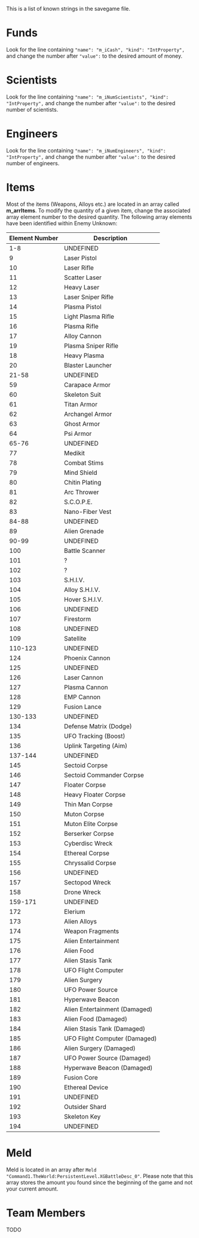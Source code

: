 This is a list of known strings in the savegame file.

# Funds

Look for the line containing `"name": "m_iCash", "kind": "IntProperty",` and change the number after `"value":` to the desired amount of money.

# Scientists

Look for the line containing `"name": "m_iNumScientists", "kind": "IntProperty",` and change the number after `"value":` to the desired number of scientists.

# Engineers

Look for the line containing `"name": "m_iNumEngineers", "kind": "IntProperty",` and change the number after `"value":` to the desired number of engineers.

# Items

Most of the items (Weapons, Alloys etc.) are located in an array called **m_arrItems**. To modify the quantity of a given item, change the associated array element number to the desired quantity. The following array elements have been identified within Enemy Unknown:

|Element Number|Description|
|----|----|
|1-8|UNDEFINED|
|9|Laser Pistol|
|10|Laser Rifle|
|11|Scatter Laser|
|12|Heavy Laser|
|13|Laser Sniper Rifle|
|14|Plasma Pistol|
|15|Light Plasma Rifle|
|16|Plasma Rifle|
|17|Alloy Cannon|
|19|Plasma Sniper Rifle|
|18|Heavy Plasma|
|20|Blaster Launcher|
|21-58|UNDEFINED|
|59|Carapace Armor|
|60|Skeleton Suit|
|61|Titan Armor|
|62|Archangel Armor|
|63|Ghost Armor|
|64|Psi Armor|
|65-76|UNDEFINED|
|77|Medikit|
|78|Combat Stims|
|79|Mind Shield|
|80|Chitin Plating|
|81|Arc Thrower|
|82|S.C.O.P.E.|
|83|Nano-Fiber Vest|
|84-88|UNDEFINED|
|89|Alien Grenade|
|90-99|UNDEFINED|
|100|Battle Scanner|
|101|?|
|102|?|
|103|S.H.I.V.|
|104|Alloy S.H.I.V.|
|105|Hover S.H.I.V.|
|106|UNDEFINED|
|107|Firestorm|
|108|UNDEFINED|
|109|Satellite|
|110-123|UNDEFINED|
|124|Phoenix Cannon|
|125|UNDEFINED|
|126|Laser Cannon|
|127|Plasma Cannon|
|128|EMP Cannon|
|129|Fusion Lance|
|130-133|UNDEFINED|
|134|Defense Matrix (Dodge)|
|135|UFO Tracking (Boost)|
|136|Uplink Targeting (Aim)|
|137-144|UNDEFINED|
|145|Sectoid Corpse|
|146|Sectoid Commander Corpse|
|147|Floater Corpse|
|148|Heavy Floater Corpse|
|149|Thin Man Corpse|
|150|Muton Corpse|
|151|Muton Elite Corpse|
|152|Berserker Corpse|
|153|Cyberdisc Wreck|
|154|Ethereal Corpse|
|155|Chryssalid Corpse|
|156|UNDEFINED|
|157|Sectopod Wreck|
|158|Drone Wreck|
|159-171|UNDEFINED|
|172|Elerium|
|173|Alien Alloys|
|174|Weapon Fragments|
|175|Alien Entertainment|
|176|Alien Food|
|177|Alien Stasis Tank|
|178|UFO Flight Computer|
|179|Alien Surgery|
|180|UFO Power Source|
|181|Hyperwave Beacon|
|182|Alien Entertainment (Damaged)|
|183|Alien Food (Damaged)|
|184|Alien Stasis Tank (Damaged)|
|185|UFO Flight Computer (Damaged)|
|186|Alien Surgery (Damaged)|
|187|UFO Power Source (Damaged)|
|188|Hyperwave Beacon (Damaged)|
|189|Fusion Core|
|190|Ethereal Device|
|191|UNDEFINED|
|192|Outsider Shard|
|193|Skeleton Key|
|194|UNDEFINED|

# Meld 

Meld is located in an array after `Meld "Command1.TheWorld:PersistentLevel.XGBattleDesc_0"`. 
Please note that this array stores the amount you found since the beginning of the game and not your current amount. 

# Team Members

TODO
